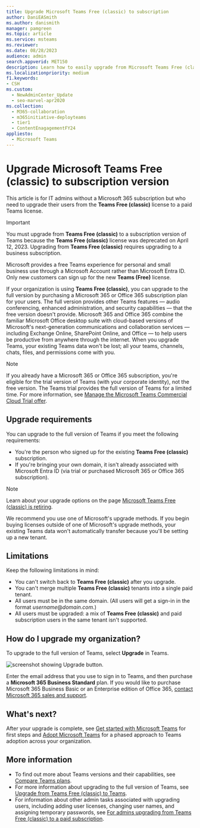 ```yaml
---
title: Upgrade Microsoft Teams Free (classic) to subscription
author: DaniEASmith
ms.author: danismith
manager: pamgreen
ms.topic: article
ms.service: msteams
ms.reviewer: 
ms.date: 08/28/2023
audience: admin
search.appverid: MET150
description: Learn how to easily upgrade from Microsoft Teams Free (classic) to the full version by purchasing a Microsoft 365 or Office 365 subscription plan for your users.
ms.localizationpriority: medium
f1.keywords:
- CSH
ms.custom: 
  - NewAdminCenter_Update
  - seo-marvel-apr2020
ms.collection: 
  - M365-collaboration
  - m365initiative-deployteams
  - tier1
  - ContentEnagagementFY24
appliesto: 
  - Microsoft Teams
---
```


# Upgrade Microsoft Teams Free (classic) to subscription version

This article is for IT admins without a Microsoft 365 subscription but who need to upgrade their users from the **Teams Free (classic)** license to a paid Teams license.

> [!IMPORTANT]
> You must upgrade from **Teams Free (classic)** to a subscription version of Teams because the **Teams Free (classic)** license was deprecated on April 12, 2023. Upgrading from **Teams Free (classic)** requires upgrading to a business subscription.
> 
> Microsoft provides a free Teams experience for personal and small business use through a Microsoft Account rather than Microsoft Entra ID. Only new customers can sign up for the new **Teams (Free)** license.

If your organization is using **Teams Free (classic)**, you can upgrade to the full version by purchasing a Microsoft 365 or Office 365 subscription plan for your users. The full version provides other Teams features — audio conferencing, enhanced administration, and security capabilities — that the free version doesn't provide. Microsoft 365 and Office 365 combine the familiar Microsoft Office desktop suite with cloud-based versions of Microsoft's next-generation communications and collaboration services — including Exchange Online, SharePoint Online, and Office — to help users be productive from anywhere through the internet. When you upgrade Teams, your existing Teams data won't be lost; all your teams, channels, chats, files, and permissions come with you.

> [!NOTE]
> If you already have a Microsoft 365 or Office 365 subscription, you're eligible for the trial version of Teams (with your corporate identity), not the free version. The Teams trial provides the full version of Teams for a limited time. For more information, see [Manage the Microsoft Teams Commercial Cloud Trial offer](./teams-exploratory.md).

## Upgrade requirements

You can upgrade to the full version of Teams if you meet the following requirements:

- You're the person who signed up for the existing **Teams Free (classic)** subscription.
- If you're bringing your own domain, it isn't already associated with Microsoft Entra ID (via trial or purchased Microsoft 365 or Office 365 subscription).

> [!NOTE]
> Learn about your upgrade options on the page [Microsoft Teams Free (classic) is retiring](https://www.microsoft.com/microsoft-teams/free-classic-retirement).
> 
> We recommend you use one of Microsoft's upgrade methods. If you begin buying licenses outside of one of Microsoft's upgrade methods, your existing Teams data won't automatically transfer because you'll be setting up a new tenant.

## Limitations

Keep the following limitations in mind:

- You can't switch back to **Teams Free (classic)** after you upgrade.
- You can't merge multiple **Teams Free (classic)** tenants into a single paid tenant.
- All users must be in the same domain. (All users will get a sign-in in the format *username*@*domain.com*.)
- All users must be upgraded: a mix of **Teams Free (classic)** and paid subscription users in the same tenant isn't supported.

## How do I upgrade my organization?

To upgrade to the full version of Teams, select **Upgrade** in Teams.

![screenshot showing Upgrade button.](media/teams-freemium-upgrade-image1.png)

Enter the email address that you use to sign in to Teams, and then purchase a **Microsoft 365 Business Standard** plan. If you would like to purchase Microsoft 365 Business Basic or an Enterprise edition of Office 365, [contact Microsoft 365 sales and support](https://www.microsoft.com/microsoft-365/business/sales-support?rtc=1).

## What's next?

After your upgrade is complete, see [Get started with Microsoft Teams](get-started-with-teams-quick-start.md) for first steps and [Adopt Microsoft Teams](adopt-microsoft-teams-landing-page.md) for a phased approach to Teams adoption across your organization.

## More information

- To find out more about Teams versions and their capabilities, see [Compare Teams plans](https://products.office.com/microsoft-teams/free).
- For more information about upgrading to the full version of Teams, see [Upgrade from Teams Free (classic) to Teams](https://support.office.com/article/Upgrade-from-Teams-free-to-Teams-29475bbd-a34f-4175-9b33-d44430f8ad39).
- For information about other admin tasks associated with upgrading users, including adding user licenses, changing user names, and assigning temporary passwords, see [For admins upgrading from Teams Free (classic) to a paid subscription](https://support.office.com/article/for-admins-upgrading-from-teams-free-to-a-paid-subscription-75a95e7f-001e-42d0-a787-ae8b992d5a52).

